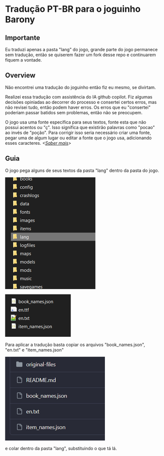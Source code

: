 # Tradução PT-BR para o joguinho Barony

## Importante

Eu traduzi apenas a pasta "lang" do jogo, grande parte do jogo permanece sem tradução, então se quiserem fazer um fork desse repo e continuarem fiquem a vontade.

## Overview

Não encontrei uma tradução do joguinho então fiz eu mesmo, se divirtam.

Realizei essa tradução com assistência do IA github copilot. Fiz algumas decisões opiniadas ao decorrer do processo e consertei certos erros, mas não revisei tudo, então podem haver erros. Os erros que eu "consertei" poderiam passar batidos sem problemas, então não se preocupem.

O jogo usa uma fonte específica para seus textos, fonte esta que não possui acentos ou "ç". Isso significa que existirão palavras como "pocao" ao invés de "poção". Para corrigir isso seria necessário criar uma fonte, pegar uma de algum lugar ou editar a fonte que o jogo usa, adicionando esses caracteres. *\<[Saber mais](https://steamcommunity.com/sharedfiles/filedetails/?id=3041735536)\>*

## Guia

O jogo pega alguns de seus textos da pasta "lang" dentro da pasta do jogo.

![img-da-pasta-lang](resources/image.png)

![dentro-da-pasta-lang](resources/image-1.png)

Para aplicar a tradução basta copiar os arquivos "book_names.json", "en.txt" e "item_names.json"

![meu-repo](resources/image-2.png)

e colar dentro da pasta "lang", substituindo o que tá lá.
